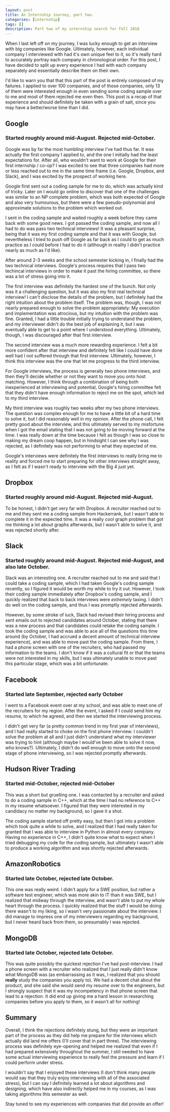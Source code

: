 ```yaml
---
layout: post
title: An Internship Journey, part two.
categories: [internship]
tags: []
description: Part two of my internship search for Fall 2018
---
```


When I last left off on my journey, I was lucky enough to get an interview
with big companies like Google. Ultimately, however, each individual 
company I interviewed with had it's own unique feel to it, so it's really
hard to accurately portray each company in chronological order. For this
post, I have decided to split up every experience I had with each company
separately and essentially describe them on their own.

I'd like to warn you that that this part of the post is entirely composed of
my failures. I applied to over 100 companies, and of those companies, only
13 of them were interested enough in even sending some coding sample over to
me and most of them rejected me even then. This post is a recap of that
experience and should definitely be taken with a grain of salt, since you
may have a better/worse time than I did.

## Google
### Started roughly around mid-August. Rejected mid-October.

Google was by far the most humbling interview I've had thus far. It was 
actually the first company I applied to, and the one I initially had the least
expectations for. After all, who wouldn't want to work at Google for their 
first internship / co-op? I was excited to see that three companies had
more or less reached out to me in the same time frame (i.e. Google, Dropbox,
and Slack), and I was excited by the prospect of working here.

Google first sent out a coding sample for me to do, which was actually kind
of tricky. Later on I would go online to discover that one of the challenges
was similar to an NP complete problem, which was both expected of Google and
also very humourous, but there were a few pseudo-polynomial and approximate
solutions to the problem which worked out.

I sent in the coding sample and waited roughly a week before they came back
with some good news. I got passed the coding sample, and now all I had to
do was pass two technical interviews! It was a pleasant surprise, being that
it was my first coding sample and that it was with Google, but nevertheless I
tried to push off Google as far back as I could to get as much practice as I 
could before I had to do it (although in reality I didn't practice nearly as
much as I'd like).

After around 2-3 weeks and the school semester kicking in, I finally had the
two technical interviews. Google's process requires that I pass two techincal
interviews in order to make it past the hiring committee, so there was a lot of
stress going into it.

The first interview was definitely the hardest one of the bunch. Not only was
it a challenging question, but it was also my first real technical interview!
I can't disclose the details of the problem, but I definitely had the right
intuition about the problem itself. The problem was, though, I was not nearly
prepared enough to solve the problem appropriately: My execution and
implementation was atrocious, but my intuition with the problem was fine.
Granted, I had a little trouble initially trying to understand the problem, and
my interviewer didn't do the best job of explaining it, but I was eventually
able to get to a point where I understood everything. Ultimately, though, I was
discouraged after that first interview.

The second interview was a much more rewarding experience. I felt a bit more
confident after that interview and definitely felt like I could have done well
had I not suffered through that first interview. Ultimately, however, I think
this interview was the one that let me progress to the third interview.

For Google interviews, the process is generally two phone interviews, and then
they'll decide whether or not they want to move you onto host matching. However,
I think through a combination of being both inexperienced at interviewing and
potential, Google's hiring committee felt that they didn't have enough information
to reject me on the spot, which led to my third interview.

My third interview was roughly two weeks after my two phone interviews. 
The question was complex enough for me to have a little bit of a hard 
time to solve it, but I did reasonably well in my opinion. 
After the phone call, I felt pretty good about the interview, and this 
ultimately served to my misfortune when I got the email stating that I was 
not going to be moving forward at the time. I was really down at the time 
because I felt as though I was so close to making my dream coop happen, but 
in hindsight I can see why I was rejected, as I definitely was not performing 
to what they expected of me.

Google's interviews were definitely the first interviews to really bring me to 
reality and forced me to start preparing for other interviews straight away,
 as I felt as if I wasn't ready to interview with the Big 4 just yet.

## Dropbox
### Started roughly around mid-August. Rejected mid-August.

To be honest, I didn't get very far with Dropbox. A recruiter reached out to me
and they sent me a coding sample from Hackerrank, but I wasn't able to 
complete it in the expected time. It was a really cool graph problem that
got me thinking a lot about graphs afterwards, but I wasn't able to solve 
it, and was rejected shortly after.

## Slack
### Started roughly around mid-August. Rejected mid-August, and also late October.

Slack was an interesting one. A recruiter reached out to me and said that I 
could take a coding sample, which I had taken Google's coding sample 
recently, so I figured it would be worth my while to try it out. 
However, I took their coding sample immediately after Dropbox's coding 
sample, and I quickly realized that back to back interviews were *extremely* 
taxing. I didn't do well on the coding sample, and thus I was promptly
rejected afterwards.

However, by some stroke of luck, Slack had revised their hiring process and
sent  emails out to rejected candidates around October, stating that there was
a new process and that candidates could retake the coding sample. I took the 
coding sample and was able to ace all of the questions this time around 
(by October, I had accrued a decent amount of technical interview 
experience), and was able to move past the coding sample. From there, I 
had a phone screen with one of the recruiters, who had passed my information
to the teams. I don't know if it was a cultural fit or that the teams were
not interested in my skills, but I was ultimately unable to move past 
this particular stage, which was a bit unfortunate.

## Facebook
### Started late September, rejected early October

I went to a Facebook event over at my school, and was able to meet 
one of the recruiters for my region. After the event, I asked if I could 
send him my resume, to which he agreed, and then we started the interviewing
 process.

I didn't get very far (a pretty common trend in my first year of interviews),
 and I had really started to choke on the first phone interview. I couldn't
solve the problem at all and I just didn't understand what my interviewer
was trying to hint (although maybe I would've been able to solve it now, who
knows?). Ultimately, I didn't do well enough to move onto the second stage
of phone interviewing, so I was rejected promptly afterwards.

## Hudson River Trading
### Started mid-October, rejected mid-October

This was a short but gruelling one. I was contacted by a recruiter and asked
to do a coding sample in C++, which at the time I had no reference to C++ in 
my resume whatsoever. I figured that they were interested in my candidacy no
matter my background, so I gave it a shot.

The coding sample started off pretty easy, but then I got into a problem which
took quite a while to solve, and I realized that I had really taken for granted
that I was able to interview in Python in almost every company. Having no 
experience in C++, I didn't quite know what to expect when I tried debugging my
code for the coding sample, but ultimately I wasn't able to produce a working
algorithm and was shortly rejected afterwards.

## AmazonRobotics
### Started late October, rejected late October.

This one was really weird. I didn't apply for a SWE position, but rather a 
software test engineer, which was more akin to IT than it was SWE, but I 
realized that midway through the interview, and wasn't able to put my whole
heart through the process. I quickly realized that the stuff I would be doing
there wasn't to my liking, so I wasn't very passionate about the interview.
I did manage to impress one of my interviewers regarding my background, but
I never heard back from them, so presumably I was rejected.

## MongoDB
### Started late October, rejected late October.

This was quite possibly the quickest rejection I've had post-interview. I had
a phone screen with a recruiter who realized that I just really didn't know 
what MongoDB was (as embarrassing as it was, I realized that you should 
**really** study the companies you apply to). We had a decent chat about the
product, and she said she would send my resume over to the engineers, but I
strongly suspect that it was my incompetency in that phone screen that lead
to a rejection. It did end up giving me a hard lesson in researching companies
before you apply to them, so it wasn't all for nothing!

## Summary

Overall, I think the rejections definitely stung, but they were an important
part of the process as they did help me prepare for the interviews which
actually did land me offers (I'll cover that in part three). The interviewing
process was definitely eye-opening and helped me realized that even if I had
prepared extensively throughout the summer, I still needed to have some actual
interviewing experience to really feel the pressure and learn if I could 
perform under stress.

I wouldn't say that I enjoyed these interviews (I don't think many people would
say that they truly enjoy interviewing with all of the associated stress), but
I can say I definitely learned a lot about algorithms and designing, which
have also indirectly helped me in my courses, as I was taking algorithms this 
semester as well.

Stay tuned to see my experiences with companies that did provide an offer!
